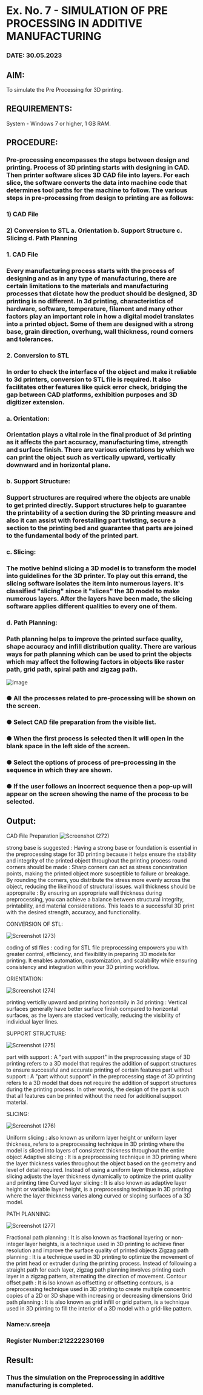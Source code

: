 # Ex. No. 7 - SIMULATION OF PRE PROCESSING IN ADDITIVE MANUFACTURING
### DATE: 30.05.2023
## AIM:
To simulate the Pre Processing for 3D printing.

## REQUIREMENTS:
System - Windows 7 or higher, 1 GB RAM.

## PROCEDURE:
### Pre-processing encompasses the steps between design and printing. Process of 3D printing starts with designing in CAD. Then printer software slices 3D CAD file into layers. For each slice, the software converts the data into machine code that determines tool paths for the machine to follow. The various steps in pre-processing from design to printing are as follows:

### 1)	CAD File
### 2)	Conversion to STL a. Orientation b. Support Structure c. Slicing d. Path Planning

### 1. CAD File
### Every manufacturing process starts with the process of designing and as in any type of manufacturing, there are certain limitations to the materials and manufacturing processes that dictate how the product should be designed, 3D printing is no different. In 3d printing, characteristics of hardware, software, temperature, filament and many other factors play an important role in how a digital model translates into a printed object. Some of them are designed with a strong base, grain direction, overhung, wall thickness, round corners and tolerances.

### 2. Conversion to STL
### In order to check the interface of the object and make it reliable to 3d printers, conversion to STL file is required. It also facilitates other features like quick error check, bridging the gap between CAD platforms, exhibition purposes and 3D digitizer extension.

### a. Orientation:
### Orientation plays a vital role in the final product of 3d printing as it affects the part accuracy, manufacturing time, strength and surface finish. There are various orientations by which we can print the object such as vertically upward, vertically downward and in horizontal plane.

### b. Support Structure:
### Support structures are required where the objects are unable to get printed directly. Support structures help to guarantee the printability of a section during the 3D printing measure and also it can assist with forestalling part twisting, secure a section to the printing bed and guarantee that parts are joined to the fundamental body of the printed part.

### c. Slicing:
### The motive behind slicing a 3D model is to transform the model into guidelines for the 3D printer. To play out this errand, the slicing software isolates the item into numerous layers. It's classified "slicing" since it "slices" the 3D model to make numerous layers. After the layers have been made, the slicing software applies different qualities to every one of them.

### d. Path Planning:
### Path planning helps to improve the printed surface quality, shape accuracy and infill distribution quality. There are various ways for path planning which can be used to print the objects which may affect the following factors in objects like raster path, grid path, spiral path and zigzag path.

![image](https://github.com/Sellakumar1987/Ex.-No.-7---SIMULATION-OF-PRE--PROCESSING-IN-ADDITIVE-MANUFACTURING/assets/113594316/baef8515-67d7-4c96-accc-4ee88035c9e7)

### ●	All the processes related to pre-processing will be shown on the screen.
### ●	Select CAD file preparation from the visible list.
### ●	When the first process is selected then it will open in the blank space in the left side of the screen.
### ●	Select the options of process of pre-processing in the sequence in which they are shown.
### ●	If the user follows an incorrect sequence then a pop-up will appear on the screen showing the name of the process to be selected.


## Output:

CAD File Preparation
![Screenshot (272)](https://github.com/VelasiriSreeja/Ex.-No.-7---SIMULATION-OF-PRE--PROCESSING-IN-ADDITIVE-MANUFACTURING/assets/118344328/4959a0c4-9c14-4d80-9671-acc4fcc11773)


strong base is suggested : Having a strong base or foundation is essential in the preprocessing stage for 3D printing because it helps ensure the stability and integrity of the printed object throughout the printing process
round corners should be made : Sharp corners can act as stress concentration points, making the printed object more susceptible to failure or breakage. By rounding the corners, you distribute the stress more evenly across the object, reducing the likelihood of structural issues.
wall thickness should be appropraite : By ensuring an appropriate wall thickness during preprocessing, you can achieve a balance between structural integrity, printability, and material considerations. This leads to a successful 3D print with the desired strength, accuracy, and functionality.

CONVERSION OF STL:

![Screenshot (273)](https://github.com/VelasiriSreeja/Ex.-No.-7---SIMULATION-OF-PRE--PROCESSING-IN-ADDITIVE-MANUFACTURING/assets/118344328/02f55823-5b9b-4294-8566-bc20cdec7ee9)

coding of stl files : coding for STL file preprocessing empowers you with greater control, efficiency, and flexibility in preparing 3D models for printing. It enables automation, customization, and scalability while ensuring consistency and integration within your 3D printing workflow.

ORIENTATION:

![Screenshot (274)](https://github.com/VelasiriSreeja/Ex.-No.-7---SIMULATION-OF-PRE--PROCESSING-IN-ADDITIVE-MANUFACTURING/assets/118344328/97be6312-b534-4f91-b8ac-b4e91a569cf7)


printing verticlly upward and printing horizontolly in 3d printing : Vertical surfaces generally have better surface finish compared to horizontal surfaces, as the layers are stacked vertically, reducing the visibility of individual layer lines.

SUPPORT STRUCTURE:

![Screenshot (275)](https://github.com/VelasiriSreeja/Ex.-No.-7---SIMULATION-OF-PRE--PROCESSING-IN-ADDITIVE-MANUFACTURING/assets/118344328/bf36e43b-3223-41de-85d3-a270c34d284b)

part with support : A "part with support" in the preprocessing stage of 3D printing refers to a 3D model that requires the addition of support structures to ensure successful and accurate printing of certain features
part without support : A "part without support" in the preprocessing stage of 3D printing refers to a 3D model that does not require the addition of support structures during the printing process. In other words, the design of the part is such that all features can be printed without the need for additional support material.

SLICING:

![Screenshot (276)](https://github.com/VelasiriSreeja/Ex.-No.-7---SIMULATION-OF-PRE--PROCESSING-IN-ADDITIVE-MANUFACTURING/assets/118344328/1b077321-89b5-4028-8c7b-753859c74fc6)


Uniform slicing : also known as uniform layer height or uniform layer thickness, refers to a preprocessing technique in 3D printing where the model is sliced into layers of consistent thickness throughout the entire object
Adaptive slicing : It is a preprocessing technique in 3D printing where the layer thickness varies throughout the object based on the geometry and level of detail required. Instead of using a uniform layer thickness, adaptive slicing adjusts the layer thickness dynamically to optimize the print quality and printing time
Curved layer slicing : It is  also known as adaptive layer height or variable layer height, is a preprocessing technique in 3D printing where the layer thickness varies along curved or sloping surfaces of a 3D model.

PATH PLANNING:

![Screenshot (277)](https://github.com/VelasiriSreeja/Ex.-No.-7---SIMULATION-OF-PRE--PROCESSING-IN-ADDITIVE-MANUFACTURING/assets/118344328/8f269990-1399-46db-a01c-c541d0bb7a0c)

Fractional path planning : It is also known as fractional layering or non-integer layer heights, is a technique used in 3D printing to achieve finer resolution and improve the surface quality of printed objects
Zigzag path planning : It is a technique used in 3D printing to optimize the movement of the print head or extruder during the printing process. Instead of following a straight path for each layer, zigzag path planning involves printing each layer in a zigzag pattern, alternating the direction of movement.
Contour offset path : It is lso known as offsetting or offsetting contours, is a preprocessing technique used in 3D printing to create multiple concentric copies of a 2D or 3D shape with increasing or decreasing dimensions
Grid path planning : It is also known as grid infill or grid pattern, is a technique used in 3D printing to fill the interior of a 3D model with a grid-like pattern. 


### Name:v.sreeja
### Register Number:212222230169

## Result: 
### Thus the simulation on the Preprocessing in additive manufacturing is completed.
